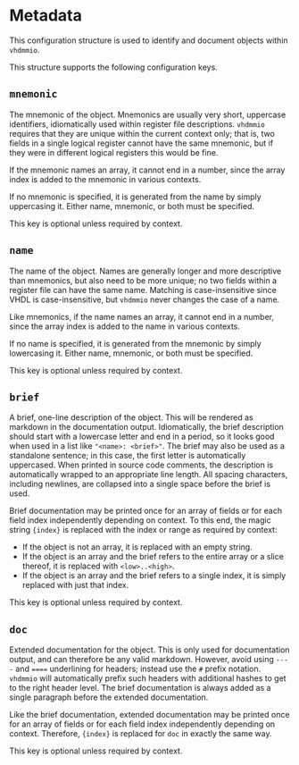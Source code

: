 # Metadata

This configuration structure is used to identify and document objects
within `vhdmmio`.

This structure supports the following configuration keys.

## `mnemonic`

The mnemonic of the object. Mnemonics are usually very short,
uppercase identifiers, idiomatically used within register file
descriptions. `vhdmmio` requires that they are unique within the
current context only; that is, two fields in a single logical
register cannot have the same mnemonic, but if they were in different
logical registers this would be fine.

If the mnemonic names an array, it cannot end in a number, since the
array index is added to the mnemonic in various contexts.

If no mnemonic is specified, it is generated from the name by simply
uppercasing it. Either name, mnemonic, or both must be specified.

This key is optional unless required by context.

## `name`

The name of the object. Names are generally longer and more
descriptive than mnemonics, but also need to be more unique; no two
fields within a register file can have the same name. Matching is
case-insensitive since VHDL is case-insensitive, but `vhdmmio` never
changes the case of a name.

Like mnemonics, if the name names an array, it cannot end in a number,
since the array index is added to the name in various contexts.

If no name is specified, it is generated from the mnemonic by simply
lowercasing it. Either name, mnemonic, or both must be specified.

This key is optional unless required by context.

## `brief`

A brief, one-line description of the object. This will be rendered
as markdown in the documentation output. Idiomatically, the brief
description should start with a lowercase letter and end in a period,
so it looks good when used in a list like `"<name>: <brief>"`. The
brief may also be used as a standalone sentence; in this case, the
first letter is automatically uppercased. When printed in source code
comments, the description is automatically wrapped to an appropriate
line length. All spacing characters, including newlines, are collapsed
into a single space before the brief is used.

Brief documentation may be printed once for an array of fields or for
each field index independently depending on context. To this end,
the magic string `{index}` is replaced with the index or range as
required by context:

 - If the object is not an array, it is replaced with an empty string.
 - If the object is an array and the brief refers to the entire array
   or a slice thereof, it is replaced with `<low>..<high>`.
 - If the object is an array and the brief refers to a single index,
   it is simply replaced with just that index.

This key is optional unless required by context.

## `doc`

Extended documentation for the object. This is only used for
documentation output, and can therefore be any valid markdown. However,
avoid using `----` and `====` underlining for headers; instead use the
`#` prefix notation. `vhdmmio` will automatically prefix such headers
with additional hashes to get to the right header level. The brief
documentation is always added as a single paragraph before the extended
documentation.

Like the brief documentation, extended documentation may be printed
once for an array of fields or for each field index independently
depending on context. Therefore, `{index}` is replaced for `doc` in
exactly the same way.

This key is optional unless required by context.